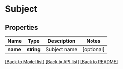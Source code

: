 # Subject

## Properties
Name | Type | Description | Notes
------------ | ------------- | ------------- | -------------
**name** | **string** | Subject name | [optional] 

[[Back to Model list]](../../README.md#documentation-for-models) [[Back to API list]](../../README.md#documentation-for-api-endpoints) [[Back to README]](../../README.md)

